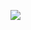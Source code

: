 ![](https://cdn.nlark.com/yuque/0/2023/jpeg/28523995/1688611122615-8cdaf7b9-14f4-404e-8a45-4190a01d065c.jpeg)
